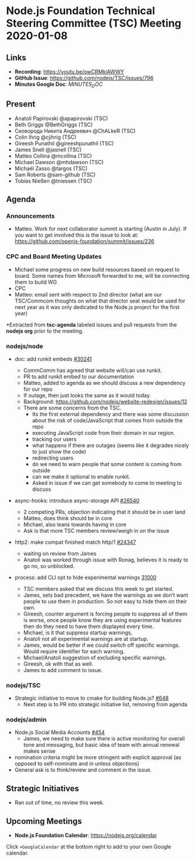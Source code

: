 ﻿# Node.js Foundation Technical Steering Committee (TSC) Meeting 2020-01-08


## Links


* **Recording**:  https://youtu.be/owCRMkiAWWY
* **GitHub Issue**: https://github.com/nodejs/TSC/issues/796
* **Minutes Google Doc**: $MINUTES_DOC$


## Present

* Anatoli Papirovski @apapirovski (TSC)
* Beth Griggs @BethGriggs (TSC)
* Сковорода Никита Андреевич @ChALkeR (TSC)
* Colin Ihrig @cjihrig (TSC)
* Gireesh Punathil @gireeshpunathil (TSC)
* James Snell @jasnell (TSC)
* Matteo Collina @mcollina (TSC)
* Michael Dawson @mhdawson (TSC)
* Michaël Zasso @targos (TSC)
* Sam Roberts @sam-github (TSC)
* Tobias Nießen @tniessen (TSC)

## Agenda

### Announcements


* Matteo.  Work for next collaborator summit is starting (Austin in July). If you want to get
  involved this is the issue to look at: https://github.com/openjs-foundation/summit/issues/236

### CPC and Board Meeting Updates

* Michael some progress on new build resources based on request to board. Some names from
  Microsoft forwarded to me, will be connecting them to build WG
*  CPC
  * Matteo: email sent with respect to 2nd director (what are our TSC/Commcom thoughts on what that
    director seat would be used for next year as it was only dedicated to the Node.js project for the 
    first year)
 
*Extracted from **tsc-agenda** labeled issues and pull requests from the **nodejs org** prior to the meeting.

### nodejs/node

* doc: add runkit embeds [#30241](https://github.com/nodejs/node/pull/30241)
  * CommComm has agreed that website will/can use runkit.
  * PR to add runkit embed to our documentation
  * Matteo, added to agenda as we should discuss a new dependency for our repo
  * If outage, then just looks the same as it would today.
  * Background: https://github.com/nodejs/website-redesign/issues/12
  * There are some concerns from the TSC.
    * Its the first external dependency and there was some discussion about the risk of code/JavaScript 
      that comes from outside the repo
    * executing JavaScript code from their domain in our region.
    * tracking our users
    * what happens if there are outages (seems like it degrades nicely to just show the code)
    * redirecting users 
    * do we need to warn people that some content is coming from outside
    * can we make it optional to enable runkit.
    * Asked in issue if we can get somebody to come to meeting to discuss

* async-hooks: introduce async-storage API [#26540](https://github.com/nodejs/node/pull/26540)
  * 2 competing PRs, objection indicating that it should be in user land
  * Matteo, does think should be in core
  * Michael, also leans towards having in core
  * Ask is that more TSC members review/weigh in on the issue

* http2: make compat finished match http/1 [#24347](https://github.com/nodejs/node/pull/24347)
  * waiting on review from  James
  * Anatoli was worked through issue with Ronag, believes it is ready to go no, so unblocked.
* process: add CLI opt to hide experimental warnings [31000](https://github.com/nodejs/node/pull/31000)
  * TSC members asked that we discuss this week to get started.
  * James, sets bad precedent, we have the warnings as we don’t want people to use them in 
    production. So not easy to hide them on their own.
  * Gireesh, counter argument is forcing people to suppress all of them is worse, once people
    know they are using experimental features then do they need to have them displayed every
    time.
  * Michael, is it that suppress startup warnings, 
  * Anatoli not all experimental warnings are at startup.
  * James, would be better if we could switch off specific warnings. Would require identifier for
    each warning.
  * Michael/Anatoli suggestion of excluding specific warnings.
  * Gireesh, ok with that as well.
  * James to add comment to issue.

### nodejs/TSC


* Strategic initiative to move to cmake for building Node.js? [#648](https://github.com/nodejs/TSC/issues/648)
  * Next step is to PR into strategic initiative list, removing from agenda

### nodejs/admin

* Node.js Social Media Accounts [#454](https://github.com/nodejs/admin/issues/454)
  * James, we need to make sure there is active monitoring for overall tone and messaging, but
    basic idea of team with annual renewal makes sense
 * nomination criteria might be more stringent with explicit approval (as opposed to
   self-nominate and in unless objections)
 * General ask is to think/review and comment in the issue.

## Strategic Initiatives

* Ran out of time, no review this week.

## Upcoming Meetings

* **Node.js Foundation Calendar**: https://nodejs.org/calendar

Click `+GoogleCalendar` at the bottom right to add to your own Google calendar.
